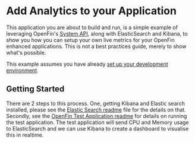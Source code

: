 # Add Analytics to your Application

This application you are about to build and run, is a simple example of leveraging OpenFin's [System API](https://developer.openfin.co/docs/javascript/stable/System.html), along with ElasticSearch and Kibana, to show you how you can setup your own live metrics for your OpenFin enhanced applications. This is not a best practices guide, merely to show what's possible. 

This example assumes you have already [set up your development environment](https://developers.openfin.co/of-docs/docs/set-up-your-dev-environment).

## Getting Started

There are 2 steps to this process. One, getting Kibana and Elastic search installed, please see the [Elastic Search readme](ElasticSearch.md) file for the details on that. Secondly, see the [OpenFin Test Application readme](OpenFin.md) for details on running the test application. The test application will send CPU and Memory usage to ElasticSearch and we can use Kibana to create a dashboard to visualise this in realtime.